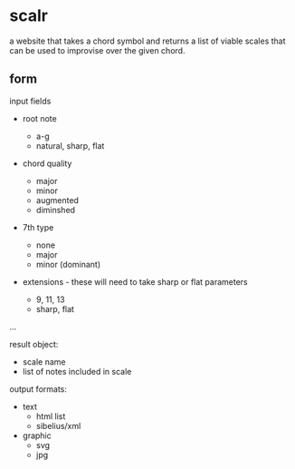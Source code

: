 # scalr

a website that takes a chord symbol and returns a list of viable scales that can
be used to improvise over the given chord.

## form


input fields 

- root note
    - a-g
    - natural, sharp, flat
- chord quality
    - major
    - minor
    - augmented
    - diminshed
- 7th type
    - none
    - major
    - minor (dominant)

- extensions - these will need to take sharp or flat parameters 
     - 9, 11, 13
     - sharp, flat


...

result object:
- scale name
- list of notes included in scale


output formats:
- text
    - html list
    - sibelius/xml
- graphic
    - svg
    - jpg